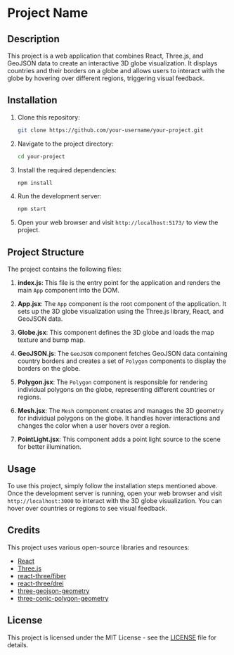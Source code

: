 # Project Name

## Description
This project is a web application that combines React, Three.js, and GeoJSON data to create an interactive 3D globe visualization. It displays countries and their borders on a globe and allows users to interact with the globe by hovering over different regions, triggering visual feedback.

## Installation

1. Clone this repository:
   ```bash
   git clone https://github.com/your-username/your-project.git
   ```

2. Navigate to the project directory:
   ```bash
   cd your-project
   ```

3. Install the required dependencies:
   ```bash
   npm install
   ```

4. Run the development server:
   ```bash
   npm start
   ```

5. Open your web browser and visit `http://localhost:5173/` to view the project.

## Project Structure
The project contains the following files:

1. **index.js**: This file is the entry point for the application and renders the main `App` component into the DOM.

2. **App.jsx**: The `App` component is the root component of the application. It sets up the 3D globe visualization using the Three.js library, React, and GeoJSON data.

3. **Globe.jsx**: This component defines the 3D globe and loads the map texture and bump map.

4. **GeoJSON.js**: The `GeoJSON` component fetches GeoJSON data containing country borders and creates a set of `Polygon` components to display the borders on the globe.

5. **Polygon.jsx**: The `Polygon` component is responsible for rendering individual polygons on the globe, representing different countries or regions.

6. **Mesh.jsx**: The `Mesh` component creates and manages the 3D geometry for individual polygons on the globe. It handles hover interactions and changes the color when a user hovers over a region.

7. **PointLight.jsx**: This component adds a point light source to the scene for better illumination.


## Usage
To use this project, simply follow the installation steps mentioned above. Once the development server is running, open your web browser and visit `http://localhost:3000` to interact with the 3D globe visualization. You can hover over countries or regions to see visual feedback.

## Credits
This project uses various open-source libraries and resources:

- [React](https://reactjs.org/)
- [Three.js](https://threejs.org/)
- [react-three/fiber](https://github.com/pmndrs/react-three-fiber)
- [react-three/drei](https://github.com/pmndrs/drei)
- [three-geojson-geometry](https://www.npmjs.com/package/three-geojson-geometry)
- [three-conic-polygon-geometry](https://www.npmjs.com/package/three-conic-polygon-geometry)

## License
This project is licensed under the MIT License - see the [LICENSE](LICENSE) file for details.
